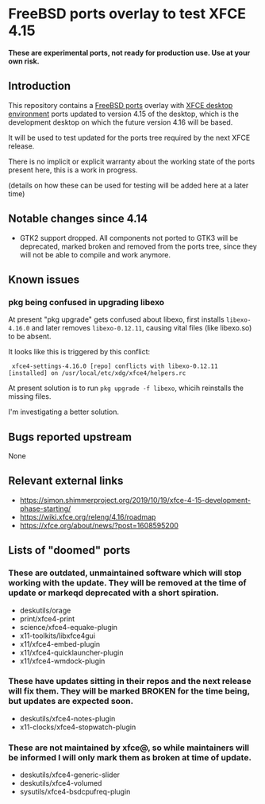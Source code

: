 # FreeBSD ports overlay to test XFCE 4.15

**These are experimental ports, not ready for production use. Use at your own risk.**

## Introduction

This repository contains a [FreeBSD ports](https://www.freebsd.org/doc/en_US.ISO8859-1/books/handbook/ports-using.html) overlay with [XFCE desktop environment](https://xfce.org/) ports updated to version 4.15 of the desktop, which is the development desktop on which the future version 4.16 will be based.

It will be used to test updated for the ports tree required by the next XFCE release.

There is no implicit or explicit warranty about the working state of the ports present here, this is a work in progress.

(details on how these can be used for testing will be added here at a later time)

## Notable changes since 4.14

* GTK2 support dropped. All components not ported to GTK3 will be deprecated, marked broken and removed from the ports tree, since they will not be able to compile and work anymore.

## Known issues

### pkg being confused in upgrading libexo

At present "pkg upgrade" gets confused about libexo, first installs `libexo-4.16.0` and later removes `libexo-0.12.11`, causing vital files (like libexo.so) to be absent.

It looks like this is triggered by this conflict:

```
 xfce4-settings-4.16.0 [repo] conflicts with libexo-0.12.11 [installed] on /usr/local/etc/xdg/xfce4/helpers.rc
```

At present solution is to run `pkg upgrade -f libexo`, whicih reinstalls the missing files.

I'm investigating a better solution.

## Bugs reported upstream

None

## Relevant external links

* https://simon.shimmerproject.org/2019/10/19/xfce-4-15-development-phase-starting/
* https://wiki.xfce.org/releng/4.16/roadmap
* https://xfce.org/about/news/?post=1608595200

## Lists of "doomed" ports

### These are outdated, unmaintained software which will stop  working with the update. They will be removed at the time of update or markeqd deprecated with a short spiration.

- deskutils/orage
- print/xfce4-print
- science/xfce4-equake-plugin
- x11-toolkits/libxfce4gui
- x11/xfce4-embed-plugin
- x11/xfce4-quicklauncher-plugin
- x11/xfce4-wmdock-plugin

### These have updates sitting in their repos and the next release will fix them. They will be marked BROKEN for the time being, but updates are expected soon.

- deskutils/xfce4-notes-plugin
- x11-clocks/xfce4-stopwatch-plugin

### These are not maintained by xfce@, so while maintainers will be informed I will only mark them as broken at time of update.

- deskutils/xfce4-generic-slider
- deskutils/xfce4-volumed
- sysutils/xfce4-bsdcpufreq-plugin
